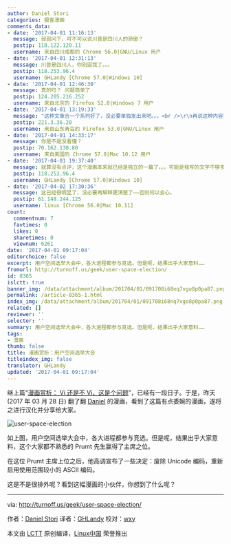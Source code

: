 ```yaml
---
author: Daniel Stori
categories: 极客漫画
comments_data:
- date: '2017-04-01 11:16:13'
  message: 弱弱问下，可不可以说川普是四川人的骄傲？
  postip: 118.122.120.11
  username: 来自四川成都的 Chrome 56.0|GNU/Linux 用户
- date: '2017-04-01 12:31:13'
  message: 川普是四川人，你别逗我了。。。
  postip: 118.253.96.4
  username: GHLandy [Chrome 57.0|Windows 10]
- date: '2017-04-01 12:46:30'
  message: 真的吗？ 问题简单了
  postip: 124.205.216.252
  username: 来自北京的 Firefox 52.0|Windows 7 用户
- date: '2017-04-01 13:19:33'
  message: "这种文章合一个系列好了，没必要单独发出来吧。。。<br />\r\n再说这种内容空洞的观点。。。无语。。。"
  postip: 221.3.36.20
  username: 来自山东青岛的 Firefox 53.0|GNU/Linux 用户
- date: '2017-04-01 14:33:17'
  message: 你是不是没看懂？
  postip: 70.162.130.80
  username: 来自美国的 Chrome 57.0|Mac 10.12 用户
- date: '2017-04-01 19:37:40'
  message: 就算没有点评，这个漫画本来就已经是独立的一篇了。。。可能是我写的文字不够多，挖掘的深度不够吧。
  postip: 118.253.96.4
  username: GHLandy [Chrome 57.0|Windows 10]
- date: '2017-04-02 17:30:36'
  message: 这已经很明显了，没必要再解释更清楚了——否则何以会心。
  postip: 61.148.244.125
  username: linux [Chrome 56.0|Mac 10.11]
count:
  commentnum: 7
  favtimes: 0
  likes: 0
  sharetimes: 0
  viewnum: 6261
date: '2017-04-01 09:17:04'
editorchoice: false
excerpt: 用户空间选举大会中，各大进程都参与竞选。但是呢，结果出乎大家意料……
fromurl: http://turnoff.us/geek/user-space-election/
id: 8365
islctt: true
banner_img: /data/attachment/album/201704/01/091708i68nq7vgo8p0pa87.png.large.jpg
permalink: /article-8365-1.html
index_img: /data/attachment/album/201704/01/091708i68nq7vgo8p0pa87.png.thumb.jpg
related: []
reviewer: ''
selector: ''
summary: 用户空间选举大会中，各大进程都参与竞选。但是呢，结果出乎大家意料……
tags:
- 漫画
thumb: false
title: 漫画赏析：用户空间选举大会
titleindex_img: false
translator: GHLandy
updated: '2017-04-01 09:17:04'
---
```


继上篇“[漫画赏析： Vi 还是不 Vi，这是个问题](/article-8342-1.html)”，已经有一段日子。于是，昨天 (2017 年 03 月 28 日) 翻了翻 [Daniel](http://turnoff.us/about/) 的漫画，看到了这篇有点委婉的漫画，遂将之进行汉化并分享给大家。


![user-space-election](/data/attachment/album/201704/01/091708i68nq7vgo8p0pa87.png)


如上图，用户空间选举大会中，各大进程都参与竞选。但是呢，结果出乎大家意料，这个大家都不熟悉的 Prumt 先生赢得了主席之位。


在这位 Prumt 主席上位之后，他高调宣布了一些决定：废除 Unicode 编码，重新启用使用范围较小的 ASCII 编码。


这是不是很排外呢？看到这幅漫画的小伙伴，你想到了什么呢？




---


via: <http://turnoff.us/geek/user-space-election/>


作者：[Daniel Stori](https://turnoff.us/about/) 译者：[GHLandy](https://github.com/GHLandy) 校对：[wxy](https://github.com/wxy)


本文由 [LCTT](https://github.com/LCTT/TranslateProject) 原创编译，[Linux中国](https://linux.cn/) 荣誉推出